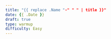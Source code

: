 ```yaml
---
title: "{{ replace .Name "-" " " | title }}"
date: {{ .Date }}
draft: true
type: warmup
difficulty: Easy
---
```


